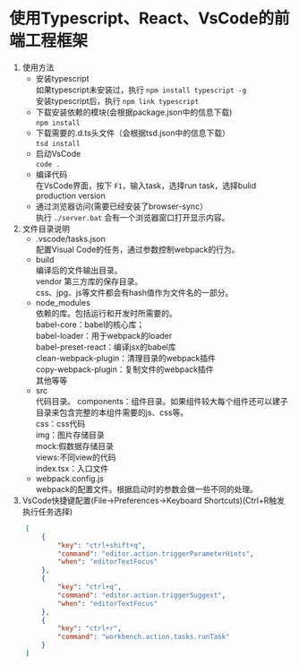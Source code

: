 # 使用Typescript、React、VsCode的前端工程框架

1. 使用方法
    - 安装typescript  
        如果typescript未安装过，执行 ```npm install typescript -g```  
        安装typescript后，执行 ```npm link typescript```
    - 下载安装依赖的模块(会根据package.json中的信息下载)  
        ```npm install```   
    - 下载需要的.d.ts头文件（会根据tsd.json中的信息下载）  
        ```tsd install```
    - 启动VsCode  
        ```code .```
    - 编译代码  
        在VsCode界面，按下 ```F1```，输入task，选择run task，选择bulid production version
    - 通过浏览器访问(需要已经安装了browser-sync）          
        执行 ```./server.bat``` 会有一个浏览器窗口打开显示内容。     
2. 文件目录说明  
    - .vscode/tasks.json  
        配置Visual Code的任务，通过参数控制webpack的行为。
    - build  
        编译后的文件输出目录。  
        vendor 第三方库的保存目录。  
        css、jpg、js等文件都会有hash值作为文件名的一部分。
    - node_modules  
        依赖的库。包括运行和开发时所需要的。  
        babel-core：babel的核心库；    
        babel-loader：用于webpack的loader  
        babel-preset-react：编译jsx的babel库  
        clean-webpack-plugin：清理目录的webpack插件  
        copy-webpack-plugin：复制文件的webpack插件  
        其他等等  
    - src  
        代码目录。
        components：组件目录。如果组件较大每个组件还可以建子目录来包含完整的本组件需要的js、css等。  
        css：css代码  
        img：图片存储目录  
        mock:假数据存储目录  
        views:不同view的代码  
        index.tsx：入口文件
    - webpack.config.js  
        webpack的配置文件。根据启动时的参数会做一些不同的处理。          
3. VsCode快捷键配置(File->Preferences->Keyboard Shortcuts)(Ctrl+R触发执行任务选择)  
```json
    [
        {
            "key": "ctrl+shift+q",
            "command": "editor.action.triggerParameterHints",
            "when": "editorTextFocus"
        },
        {
            "key": "ctrl+q",
            "command": "editor.action.triggerSuggest",
            "when": "editorTextFocus"
        },
        {
            "key": "ctrl+r",
            "command": "workbench.action.tasks.runTask"
        }
    ]
```
